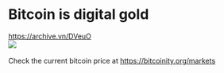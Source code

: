 # Bitcoin is digital gold
<a href="https://archive.vn/DVeuO">https://archive.vn/DVeuO</a>
<br>
<img src="https://user-images.githubusercontent.com/67095707/84996273-8d009080-b13c-11ea-8550-0de9a061bb4b.jpg"></img><br>
<br>
Check the current bitcoin price at <a href="https://bitcoinity.org/markets">https://bitcoinity.org/markets</a><br>
<br>
<br>
